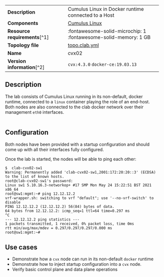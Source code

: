|                               |                                                                      |
| ----------------------------- | -------------------------------------------------------------------- |
| **Description**               | Cumulus Linux in Docker runtime connected to a Host                  |
| **Components**                | [Cumulus Linux][cvx]                                                 |
| **Resource requirements**[^1] | :fontawesome-solid-microchip: 1 <br/>:fontawesome-solid-memory: 1 GB |
| **Topology file**             | [topo.clab.yml][topofile]                                            |
| **Name**                      | cvx02                                                                |
| **Version information**[^2]   | `cvx:4.3.0` `docker-ce:19.03.13`                                     |

## Description
The lab consists of Cumulus Linux running in its non-default, docker runtime, connected to a `linux` container playing the role of an end-host. Both nodes are also connected to the clab docker network over their management `eth0` interfaces.

<div class="mxgraph" style="max-width:100%;border:1px solid transparent;margin:0 auto; display:block;" data-mxgraph="{&quot;page&quot;:1,&quot;zoom&quot;:1.5,&quot;highlight&quot;:&quot;#0000ff&quot;,&quot;nav&quot;:true,&quot;check-visible-state&quot;:true,&quot;resize&quot;:true,&quot;url&quot;:&quot;https://raw.githubusercontent.com/srl-labs/containerlab/diagrams/cvx.drawio&quot;}"></div>

## Configuration

Both nodes have been provided with a startup configuration and should come up with all their interfaces fully configured.

Once the lab is started, the nodes will be able to ping each other:

```
$  clab-cvx02-sw1
Warning: Permanently added 'clab-cvx02-sw1,2001:172:20:20::3' (ECDSA) to the list of known hosts.
root@clab-cvx02-sw1's password:
Linux sw1 5.10.16.3-networkop+ #17 SMP Mon May 24 15:22:51 BST 2021 x86_64
root@sw1:mgmt:~# ping 12.12.12.2
vrf-wrapper.sh: switching to vrf "default"; use '--no-vrf-switch' to disable
PING 12.12.12.2 (12.12.12.2) 56(84) bytes of data.
64 bytes from 12.12.12.2: icmp_seq=1 ttl=64 time=0.297 ms
^C
--- 12.12.12.2 ping statistics ---
1 packets transmitted, 1 received, 0% packet loss, time 0ms
rtt min/avg/max/mdev = 0.297/0.297/0.297/0.000 ms
root@sw1:mgmt:~#
```

## Use cases

* Demonstrate how a `cvx` node can run in its non-default `docker` runtime
* Demonstrate how to inject startup configuration into a `cvx` node.
* Verify basic control plane and data plane operations

[cvx]: https://www.nvidia.com/en-gb/networking/ethernet-switching/cumulus-vx/
[topofile]: https://github.com/srl-labs/containerlab/blob/master/lab-examples/cvx02/topo.clab.yml



<script type="text/javascript" src="https://cdn.jsdelivr.net/gh/hellt/drawio-js@main/embed2.js" async></script>